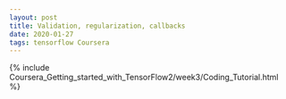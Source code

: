 ```yaml
---
layout: post
title: Validation, regularization, callbacks
date: 2020-01-27 
tags: tensorflow Coursera
---
```

{% include Coursera_Getting_started_with_TensorFlow2/week3/Coding_Tutorial.html  %}
